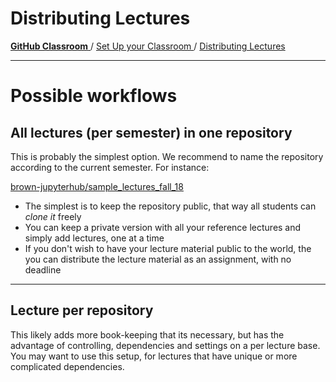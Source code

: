 # Distributing Lectures

[**GitHub Classroom** ](https://www.notion.so/c5c302e2-70ca-457c-b40c-9c6366c7c6b6) / [Set Up your Classroom ](https://www.notion.so/829e2e79-33c6-4a2d-833a-c4349d662367) / [Distributing Lectures](https://www.notion.so/91c1e125-17d2-4adc-b9a6-bc6053c2de56)

---

# Possible workflows

## All lectures (per semester) in one repository

This is probably the simplest option. We recommend to name the repository according to the current semester. For instance:

[brown-jupyterhub/sample_lectures_fall_18](https://github.com/brown-jupyterhub/sample_lectures_fall_18)

- The simplest is to keep the repository public, that way all students can *clone it*  freely
- You can keep a private version with all your reference lectures and simply add lectures, one at a time
- If you don't wish to have your lecture material public to the world, the you can distribute the lecture material as an assignment, with no deadline

---

## Lecture per repository

This likely adds more book-keeping that its necessary, but has the advantage of controlling, dependencies and settings on a per lecture base. You may want to use this setup, for lectures that have unique or more complicated dependencies.